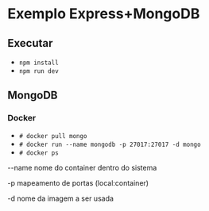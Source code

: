 # Exemplo Express+MongoDB

## Executar
* `npm install`
* `npm run dev`

## MongoDB

### Docker
* `# docker pull mongo`
* `# docker run --name mongodb -p 27017:27017 -d mongo`
* `# docker ps`

--name nome do container dentro do sistema

-p mapeamento de portas (local:container)

-d nome da imagem a ser usada
